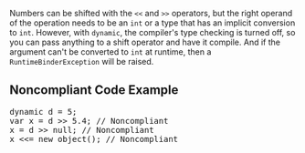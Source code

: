 Numbers can be shifted with the `<<` and `>>` operators, but the right operand of the operation needs to be an
`int` or a type that has an implicit conversion to `int`. However, with `dynamic`, the compiler's type checking is
turned off, so you can pass anything to a shift operator and have it compile. And if the argument can't be converted to `int` at runtime,
then a `RuntimeBinderException` will be raised.

## Noncompliant Code Example

<pre>
dynamic d = 5;
var x = d &gt;&gt; 5.4; // Noncompliant
x = d &gt;&gt; null; // Noncompliant
x &lt;&lt;= new object(); // Noncompliant
</pre>